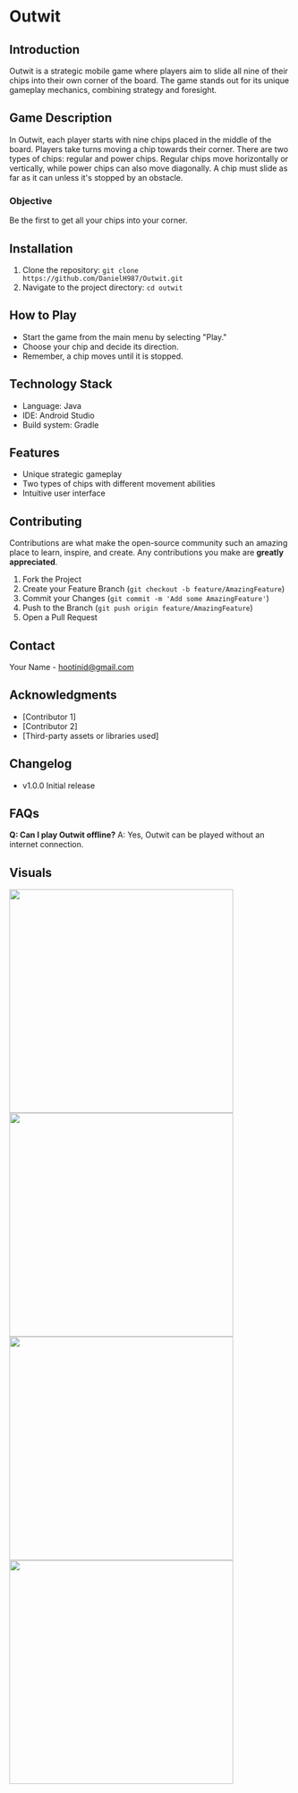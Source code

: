 # Outwit

## Introduction
Outwit is a strategic mobile game where players aim to slide all nine of their chips into their own corner of the board. The game stands out for its unique gameplay mechanics, combining strategy and foresight.

## Game Description
In Outwit, each player starts with nine chips placed in the middle of the board. Players take turns moving a chip towards their corner. There are two types of chips: regular and power chips. Regular chips move horizontally or vertically, while power chips can also move diagonally. A chip must slide as far as it can unless it's stopped by an obstacle.

### Objective
Be the first to get all your chips into your corner.

## Installation
1. Clone the repository: `git clone https://github.com/DanielH987/Outwit.git`
2. Navigate to the project directory: `cd outwit`

## How to Play
- Start the game from the main menu by selecting "Play."
- Choose your chip and decide its direction.
- Remember, a chip moves until it is stopped.

## Technology Stack
- Language: Java
- IDE: Android Studio
- Build system: Gradle

## Features
- Unique strategic gameplay
- Two types of chips with different movement abilities
- Intuitive user interface

## Contributing
Contributions are what make the open-source community such an amazing place to learn, inspire, and create. Any contributions you make are **greatly appreciated**.

1. Fork the Project
2. Create your Feature Branch (`git checkout -b feature/AmazingFeature`)
3. Commit your Changes (`git commit -m 'Add some AmazingFeature'`)
4. Push to the Branch (`git push origin feature/AmazingFeature`)
5. Open a Pull Request

## Contact
Your Name - [hootinid@gmail.com](mailto:hootinid@gmail.com)

## Acknowledgments
- [Contributor 1]
- [Contributor 2]
- [Third-party assets or libraries used]

## Changelog
- v1.0.0 Initial release

## FAQs
**Q: Can I play Outwit offline?**
A: Yes, Outwit can be played without an internet connection.

## Visuals
<img src="./screenshots/image1.jpg" width="400">
<img src="./screenshots/image2.jpg" width="400">
<img src="./screenshots/image3.jpg" width="400">
<img src="./screenshots/image4.jpg" width="400">